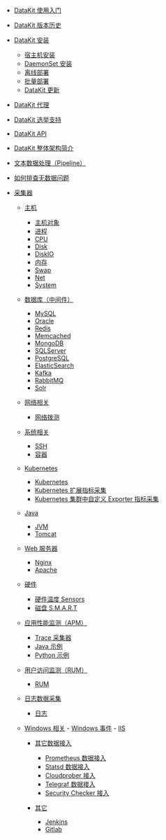- [DataKit 使用入门](datakit-how-to)
- [DataKit 版本历史](changelog)

- [DataKit 安装]()
	- [宿主机安装](datakit-install)
	- [DaemonSet 安装](datakit-daemonset-deploy)
	- [离线部署](datakit-offline-install)
	- [批量部署](datakit-batch-deploy)
	- [DataKit 更新](datakit-update)

- [DataKit 代理](proxy)
- [DataKit 选举支持](election)
- [DataKit API](apis)
- [DataKit 整体架构简介](datakit-arch)
- [文本数据处理（Pipeline）](pipeline)
- [如何排查无数据问题](why-no-data)
- [采集器]()

	- [主机]()

		- [主机对象](hostobject)
		- [进程](host_processes)
		- [CPU](cpu)
		- [Disk](disk)
		- [DiskIO](diskio)
		- [内存](mem)
		- [Swap](swap)
		- [Net](net)
		- [System](system)

	- [数据库（中间件）]()
		- [MySQL](mysql)
		- [Oracle](oracle)
		- [Redis](redis)
		- [Memcached](memcached)
		- [MongoDB](mongodb)
		- [SQLServer](sqlserver)
		- [PostgreSQL](postgresql)
		- [ElasticSearch](elasticsearch)
		- [Kafka](kafka)
		- [RabbitMQ](rabbitmq)
		- [Solr](solr)

	- [网络相关]()
		- [网络拨测](dialtesting)

	- [系统相关]()
		- [SSH](ssh)
		- [容器](container)

	- [Kubernetes]()
		- [Kubernetes](kubernetes)
		- [Kubernetes 扩展指标采集](kubernetes-x)
		- [Kubernetes 集群中自定义 Exporter 指标采集](kubernetes-prom)

	- [Java]()
		- [JVM](jvm)
		- [Tomcat](tomcat)

	- [Web 服务器]()
		- [Nginx](nginx)
		- [Apache](apache)

	- [硬件]()
		- [硬件温度 Sensors](sensors)
		- [磁盘 S.M.A.R.T](smart)

	- [应用性能监测（APM）]()
		- [Trace 采集器](ddtrace)
		- [Java 示例](ddtrace-java)
		- [Python 示例](ddtrace-python)

	- [用户访问监测（RUM）]()
		- [RUM](rum)

	- [日志数据采集]()
		- [日志](logging)

  - [Windows 相关]()
		- [Windows 事件](windows_event)
		- [IIS](iis)

	- [其它数据接入]()
		- [Prometheus 数据接入](prom)
		- [Statsd 数据接入](statsd)
		- [Cloudprober 接入](cloudprober)
		- [Telegraf 数据接入](telegraf)
		- [Security Checker 接入](sec-checker)

	- [其它]()
		- [Jenkins](jenkins)
		- [Gitlab](gitlab)
